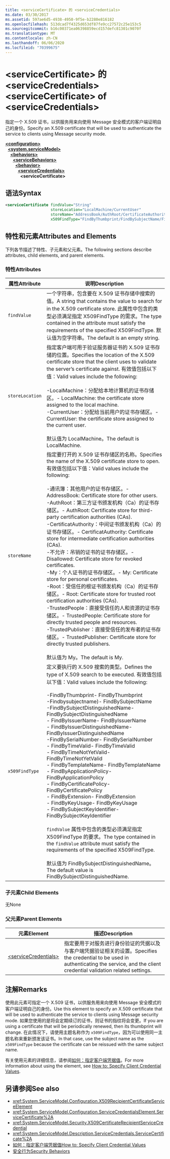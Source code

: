 ```yaml
---
title: <serviceCertificate> 的 <serviceCredentials>
ms.date: 03/30/2017
ms.assetid: 597ae6d5-4938-4950-9f5e-b2280e816182
ms.openlocfilehash: 513dcad7f4325d653df87fe9cc27572c25e153c5
ms.sourcegitcommit: b16c00371ea06398859ecd157defc81301c9070f
ms.translationtype: MT
ms.contentlocale: zh-CN
ms.lasthandoff: 06/06/2020
ms.locfileid: "70399675"
---
```

# <a name="servicecertificate-of-servicecredentials"></a><span data-ttu-id="1d0b1-102">\<serviceCertificate> 的 \<serviceCredentials></span><span class="sxs-lookup"><span data-stu-id="1d0b1-102">\<serviceCertificate> of \<serviceCredentials></span></span>
<span data-ttu-id="1d0b1-103">指定一个 X.509 证书，以供服务用来向使用 Message 安全模式的客户端证明自己的身份。</span><span class="sxs-lookup"><span data-stu-id="1d0b1-103">Specify an X.509 certificate that will be used to authenticate the service to clients using Message security mode.</span></span>  
  
[**\<configuration>**](../configuration-element.md)\
&nbsp;&nbsp;[**\<system.serviceModel>**](system-servicemodel.md)\
&nbsp;&nbsp;&nbsp;&nbsp;[**\<behaviors>**](behaviors.md)\
&nbsp;&nbsp;&nbsp;&nbsp;&nbsp;&nbsp;[**\<serviceBehaviors>**](servicebehaviors.md)\
&nbsp;&nbsp;&nbsp;&nbsp;&nbsp;&nbsp;&nbsp;&nbsp;[**\<behavior>**](behavior-of-servicebehaviors.md)\
&nbsp;&nbsp;&nbsp;&nbsp;&nbsp;&nbsp;&nbsp;&nbsp;&nbsp;&nbsp;[**\<serviceCredentials>**](servicecredentials.md)\
&nbsp;&nbsp;&nbsp;&nbsp;&nbsp;&nbsp;&nbsp;&nbsp;&nbsp;&nbsp;&nbsp;&nbsp;**\<serviceCertificate>**  
  
## <a name="syntax"></a><span data-ttu-id="1d0b1-104">语法</span><span class="sxs-lookup"><span data-stu-id="1d0b1-104">Syntax</span></span>  
  
```xml  
<serviceCertificate findValue="String"
                    storeLocation="LocalMachine/CurrentUser"
                    storeName="AddressBook/AuthRoot/CertificateAuthority/Disallowed/My/Root/TrustedPeople/TrustedPublisher"
                    x509FindType="FindByThumbprint/FindBySubjectName/FindBySubjectDistinguishedName/FindByIssuerName/FindByIssuerDistinguishedName/FindBySerialNumber/FindByTimeValid/FindByTimeNotYetValid/FindByTemplateName/FindByApplicationPolicy/FindByCertificatePolicy/FindByExtension/FindByKeyUsage/FindBySubjectKeyIdentifier" />
```  
  
## <a name="attributes-and-elements"></a><span data-ttu-id="1d0b1-105">特性和元素</span><span class="sxs-lookup"><span data-stu-id="1d0b1-105">Attributes and Elements</span></span>  
 <span data-ttu-id="1d0b1-106">下列各节描述了特性、子元素和父元素。</span><span class="sxs-lookup"><span data-stu-id="1d0b1-106">The following sections describe attributes, child elements, and parent elements.</span></span>  
  
### <a name="attributes"></a><span data-ttu-id="1d0b1-107">特性</span><span class="sxs-lookup"><span data-stu-id="1d0b1-107">Attributes</span></span>  
  
|<span data-ttu-id="1d0b1-108">属性</span><span class="sxs-lookup"><span data-stu-id="1d0b1-108">Attribute</span></span>|<span data-ttu-id="1d0b1-109">说明</span><span class="sxs-lookup"><span data-stu-id="1d0b1-109">Description</span></span>|  
|---------------|-----------------|  
|`findValue`|<span data-ttu-id="1d0b1-110">一个字符串，包含要在 X.509 证书存储中搜索的值。</span><span class="sxs-lookup"><span data-stu-id="1d0b1-110">A string that contains the value to search for in the X.509 certificate store.</span></span> <span data-ttu-id="1d0b1-111">此属性中包含的类型必须满足指定 X509FindType 的需求。</span><span class="sxs-lookup"><span data-stu-id="1d0b1-111">The type contained in the attribute must satisfy the requirements of the specified X509FindType.</span></span> <span data-ttu-id="1d0b1-112">默认值为空字符串。</span><span class="sxs-lookup"><span data-stu-id="1d0b1-112">The default is an empty string.</span></span>|  
|`storeLocation`|<span data-ttu-id="1d0b1-113">指定客户端可用于验证服务器证书的 X.509 证书存储的位置。</span><span class="sxs-lookup"><span data-stu-id="1d0b1-113">Specifies the location of the X.509 certificate store that the client uses to validate the server’s certificate against.</span></span> <span data-ttu-id="1d0b1-114">有效值包括以下值：</span><span class="sxs-lookup"><span data-stu-id="1d0b1-114">Valid values include the following:</span></span><br /><br /> <span data-ttu-id="1d0b1-115">-LocalMachine：分配给本地计算机的证书存储区。</span><span class="sxs-lookup"><span data-stu-id="1d0b1-115">-   LocalMachine: the certificate store assigned to the local machine.</span></span><br /><span data-ttu-id="1d0b1-116">-CurrentUser：分配给当前用户的证书存储区。</span><span class="sxs-lookup"><span data-stu-id="1d0b1-116">-   CurrentUser: the certificate store assigned to the current user.</span></span><br /><br /> <span data-ttu-id="1d0b1-117">默认值为 LocalMachine。</span><span class="sxs-lookup"><span data-stu-id="1d0b1-117">The default is LocalMachine.</span></span>|  
|`storeName`|<span data-ttu-id="1d0b1-118">指定要打开的 X.509 证书存储区的名称。</span><span class="sxs-lookup"><span data-stu-id="1d0b1-118">Specifies the name of the X.509 certificate store to open.</span></span> <span data-ttu-id="1d0b1-119">有效值包括以下值：</span><span class="sxs-lookup"><span data-stu-id="1d0b1-119">Valid values include the following:</span></span><br /><br /> <span data-ttu-id="1d0b1-120">-通讯簿：其他用户的证书存储区。</span><span class="sxs-lookup"><span data-stu-id="1d0b1-120">-   AddressBook: Certificate store for other users.</span></span><br /><span data-ttu-id="1d0b1-121">-AuthRoot：第三方证书颁发机构（Ca）的证书存储区。</span><span class="sxs-lookup"><span data-stu-id="1d0b1-121">-   AuthRoot: Certificate store for third-party certification authorities (CAs).</span></span><br /><span data-ttu-id="1d0b1-122">-CertificatAuthority：中间证书颁发机构（Ca）的证书存储区。</span><span class="sxs-lookup"><span data-stu-id="1d0b1-122">-   CertificatAuthority: Certificate store for intermediate certification authorities (CAs).</span></span><br /><span data-ttu-id="1d0b1-123">-不允许：吊销的证书的证书存储区。</span><span class="sxs-lookup"><span data-stu-id="1d0b1-123">-   Disallowed: Certificate store for revoked certificates.</span></span><br /><span data-ttu-id="1d0b1-124">-My：个人证书的证书存储区。</span><span class="sxs-lookup"><span data-stu-id="1d0b1-124">-   My: Certificate store for personal certificates.</span></span><br /><span data-ttu-id="1d0b1-125">-Root：受信任的根证书颁发机构（Ca）的证书存储区。</span><span class="sxs-lookup"><span data-stu-id="1d0b1-125">-   Root: Certificate store for trusted root certification authorities (CAs).</span></span><br /><span data-ttu-id="1d0b1-126">-TrustedPeople：直接受信任的人和资源的证书存储区。</span><span class="sxs-lookup"><span data-stu-id="1d0b1-126">-   TrustedPeople: Certificate store for directly trusted people and resources.</span></span><br /><span data-ttu-id="1d0b1-127">-TrustedPublisher：直接受信任的发布者的证书存储区。</span><span class="sxs-lookup"><span data-stu-id="1d0b1-127">-   TrustedPublisher: Certificate store for directly trusted publishers.</span></span><br /><br /> <span data-ttu-id="1d0b1-128">默认值为 My。</span><span class="sxs-lookup"><span data-stu-id="1d0b1-128">The default is My.</span></span>|  
|`x509FindType`|<span data-ttu-id="1d0b1-129">定义要执行的 X.509 搜索的类型。</span><span class="sxs-lookup"><span data-stu-id="1d0b1-129">Defines the type of X.509 search to be executed.</span></span> <span data-ttu-id="1d0b1-130">有效值包括以下值：</span><span class="sxs-lookup"><span data-stu-id="1d0b1-130">Valid values include the following:</span></span><br /><br /> <span data-ttu-id="1d0b1-131">-FindByThumbprint</span><span class="sxs-lookup"><span data-stu-id="1d0b1-131">-   FindByThumbprint</span></span><br /><span data-ttu-id="1d0b1-132">-Findbysubjectname)</span><span class="sxs-lookup"><span data-stu-id="1d0b1-132">-   FindBySubjectName</span></span><br /><span data-ttu-id="1d0b1-133">-FindBySubjectDistinguishedName</span><span class="sxs-lookup"><span data-stu-id="1d0b1-133">-   FindBySubjectDistinguishedName</span></span><br /><span data-ttu-id="1d0b1-134">- FindByIssuerName</span><span class="sxs-lookup"><span data-stu-id="1d0b1-134">-   FindByIssuerName</span></span><br /><span data-ttu-id="1d0b1-135">- FindByIssuerDistinguishedName</span><span class="sxs-lookup"><span data-stu-id="1d0b1-135">-   FindByIssuerDistinguishedName</span></span><br /><span data-ttu-id="1d0b1-136">-FindBySerialNumber</span><span class="sxs-lookup"><span data-stu-id="1d0b1-136">-   FindBySerialNumber</span></span><br /><span data-ttu-id="1d0b1-137">- FindByTimeValid</span><span class="sxs-lookup"><span data-stu-id="1d0b1-137">-   FindByTimeValid</span></span><br /><span data-ttu-id="1d0b1-138">- FindByTimeNotYetValid</span><span class="sxs-lookup"><span data-stu-id="1d0b1-138">-   FindByTimeNotYetValid</span></span><br /><span data-ttu-id="1d0b1-139">- FindByTemplateName</span><span class="sxs-lookup"><span data-stu-id="1d0b1-139">-   FindByTemplateName</span></span><br /><span data-ttu-id="1d0b1-140">- FindByApplicationPolicy</span><span class="sxs-lookup"><span data-stu-id="1d0b1-140">-   FindByApplicationPolicy</span></span><br /><span data-ttu-id="1d0b1-141">- FindByCertificatePolicy</span><span class="sxs-lookup"><span data-stu-id="1d0b1-141">-   FindByCertificatePolicy</span></span><br /><span data-ttu-id="1d0b1-142">- FindByExtension</span><span class="sxs-lookup"><span data-stu-id="1d0b1-142">-   FindByExtension</span></span><br /><span data-ttu-id="1d0b1-143">- FindByKeyUsage</span><span class="sxs-lookup"><span data-stu-id="1d0b1-143">-   FindByKeyUsage</span></span><br /><span data-ttu-id="1d0b1-144">- FindBySubjectKeyIdentifier</span><span class="sxs-lookup"><span data-stu-id="1d0b1-144">-   FindBySubjectKeyIdentifier</span></span><br /><br /> <span data-ttu-id="1d0b1-145">`findValue` 属性中包含的类型必须满足指定 X509FindType 的要求。</span><span class="sxs-lookup"><span data-stu-id="1d0b1-145">The type contained in the `findValue` attribute must satisfy the requirements of the specified X509FindType.</span></span><br /><br /> <span data-ttu-id="1d0b1-146">默认值为 FindBySubjectDistinguishedName。</span><span class="sxs-lookup"><span data-stu-id="1d0b1-146">The default value is FindBySubjectDistinguishedName.</span></span>|  
  
### <a name="child-elements"></a><span data-ttu-id="1d0b1-147">子元素</span><span class="sxs-lookup"><span data-stu-id="1d0b1-147">Child Elements</span></span>  
 <span data-ttu-id="1d0b1-148">无</span><span class="sxs-lookup"><span data-stu-id="1d0b1-148">None</span></span>  
  
### <a name="parent-elements"></a><span data-ttu-id="1d0b1-149">父元素</span><span class="sxs-lookup"><span data-stu-id="1d0b1-149">Parent Elements</span></span>  
  
|<span data-ttu-id="1d0b1-150">元素</span><span class="sxs-lookup"><span data-stu-id="1d0b1-150">Element</span></span>|<span data-ttu-id="1d0b1-151">描述</span><span class="sxs-lookup"><span data-stu-id="1d0b1-151">Description</span></span>|  
|-------------|-----------------|  
|[\<serviceCredentials>](servicecredentials.md)|<span data-ttu-id="1d0b1-152">指定要用于对服务进行身份验证的凭据以及与客户端凭据验证相关的设置。</span><span class="sxs-lookup"><span data-stu-id="1d0b1-152">Specifies the credential to be used in authenticating the service, and the client credential validation related settings.</span></span>|  
  
## <a name="remarks"></a><span data-ttu-id="1d0b1-153">注解</span><span class="sxs-lookup"><span data-stu-id="1d0b1-153">Remarks</span></span>  
 <span data-ttu-id="1d0b1-154">使用此元素可指定一个 X.509 证书，以供服务用来向使用 Message 安全模式的客户端证明自己的身份。</span><span class="sxs-lookup"><span data-stu-id="1d0b1-154">Use this element to specify an X.509 certificate that will be used to authenticate the service to clients using Message security mode.</span></span> <span data-ttu-id="1d0b1-155">如果您使用的是将会定期续订的证书，则证书的指纹将会变更。</span><span class="sxs-lookup"><span data-stu-id="1d0b1-155">If you are using a certificate that will be periodically renewed, then its thumbprint will change.</span></span> <span data-ttu-id="1d0b1-156">在此情况下，请使用主题名称作为 `x509FindType`，因为可以使用同一主题名称来重新颁发该证书。</span><span class="sxs-lookup"><span data-stu-id="1d0b1-156">In that case, use the subject name as the `x509FindType` because the certificate can be reissued with the same subject name.</span></span>  
  
 <span data-ttu-id="1d0b1-157">有关使用元素的详细信息，请参阅[如何：指定客户端凭据值](../../../wcf/how-to-specify-client-credential-values.md)。</span><span class="sxs-lookup"><span data-stu-id="1d0b1-157">For more information about using the element, see [How to: Specify Client Credential Values](../../../wcf/how-to-specify-client-credential-values.md).</span></span>  
  
## <a name="see-also"></a><span data-ttu-id="1d0b1-158">另请参阅</span><span class="sxs-lookup"><span data-stu-id="1d0b1-158">See also</span></span>

- <xref:System.ServiceModel.Configuration.X509RecipientCertificateServiceElement>
- <xref:System.ServiceModel.Configuration.ServiceCredentialsElement.ServiceCertificate%2A>
- <xref:System.ServiceModel.Security.X509CertificateRecipientServiceCredential>
- <xref:System.ServiceModel.Description.ServiceCredentials.ServiceCertificate%2A>
- [<span data-ttu-id="1d0b1-159">如何：指定客户端凭据值</span><span class="sxs-lookup"><span data-stu-id="1d0b1-159">How to: Specify Client Credential Values</span></span>](../../../wcf/how-to-specify-client-credential-values.md)
- [<span data-ttu-id="1d0b1-160">安全行为</span><span class="sxs-lookup"><span data-stu-id="1d0b1-160">Security Behaviors</span></span>](../../../wcf/feature-details/security-behaviors-in-wcf.md)
